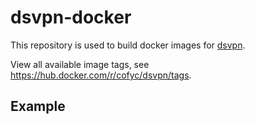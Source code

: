 
# dsvpn-docker

This repository is used to build docker images for [dsvpn](https://github.com/jedisct1/dsvpn).

View all available image tags, see https://hub.docker.com/r/cofyc/dsvpn/tags.

## Example